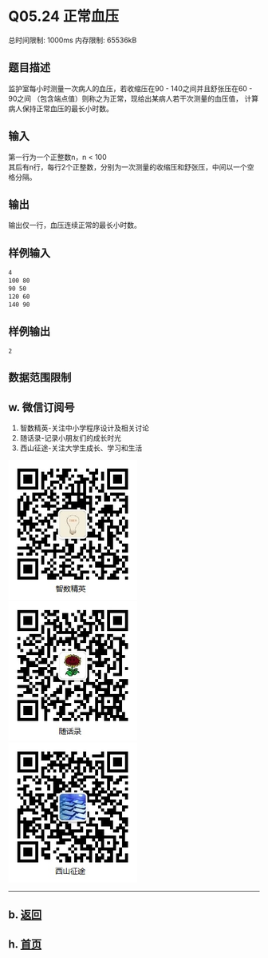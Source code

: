 # Q05.24 正常血压

总时间限制: 1000ms 内存限制: 65536kB

## 题目描述

监护室每小时测量一次病人的血压，若收缩压在90 - 140之间并且舒张压在60 - 90之间
（包含端点值）则称之为正常，现给出某病人若干次测量的血压值，
计算病人保持正常血压的最长小时数。

## 输入

第一行为一个正整数n，n < 100   
其后有n行，每行2个正整数，分别为一次测量的收缩压和舒张压，中间以一个空格分隔。

## 输出

输出仅一行，血压连续正常的最长小时数。

## 样例输入

    4
    100 80
    90 50
    120 60
    140 90

## 样例输出

    2

## 数据范围限制

## w. 微信订阅号

1. 智数精英-关注中小学程序设计及相关讨论
2. 随话录-记录小朋友们的成长时光
2. 西山征途-关注大学生成长、学习和生活

![欢迎关注“智数精英”订阅号](../../assets/me/img/idea8.jpg)
![欢迎关注“随话录”订阅号](../../assets/me/img/shl8.jpg)
![欢迎关注“西山征途”订阅号](../../assets/me/img/xszt8.jpg)

----------

## b. [返回](../)
    
## h. [首页](../../)


